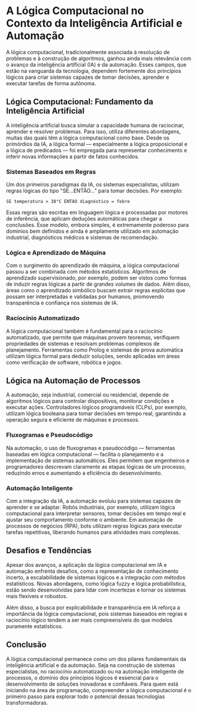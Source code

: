 # A Lógica Computacional no Contexto da Inteligência Artificial e Automação

A lógica computacional, tradicionalmente associada à resolução de problemas e à construção de algoritmos, ganhou ainda mais relevância com o avanço da inteligência artificial (IA) e da automação. Esses campos, que estão na vanguarda da tecnologia, dependem fortemente dos princípios lógicos para criar sistemas capazes de tomar decisões, aprender e executar tarefas de forma autônoma.

## Lógica Computacional: Fundamento da Inteligência Artificial

A inteligência artificial busca simular a capacidade humana de raciocinar, aprender e resolver problemas. Para isso, utiliza diferentes abordagens, muitas das quais têm a lógica computacional como base. Desde os primórdios da IA, a lógica formal — especialmente a lógica proposicional e a lógica de predicados — foi empregada para representar conhecimento e inferir novas informações a partir de fatos conhecidos.

### Sistemas Baseados em Regras

Um dos primeiros paradigmas da IA, os sistemas especialistas, utilizam regras lógicas do tipo "SE...ENTÃO..." para tomar decisões. Por exemplo:

```
SE temperatura > 38°C ENTÃO diagnóstico = febre
```

Essas regras são escritas em linguagem lógica e processadas por motores de inferência, que aplicam deduções automáticas para chegar a conclusões. Esse modelo, embora simples, é extremamente poderoso para domínios bem definidos e ainda é amplamente utilizado em automação industrial, diagnósticos médicos e sistemas de recomendação.

### Lógica e Aprendizado de Máquina

Com o surgimento do aprendizado de máquina, a lógica computacional passou a ser combinada com métodos estatísticos. Algoritmos de aprendizado supervisionado, por exemplo, podem ser vistos como formas de induzir regras lógicas a partir de grandes volumes de dados. Além disso, áreas como o aprendizado simbólico buscam extrair regras explícitas que possam ser interpretadas e validadas por humanos, promovendo transparência e confiança nos sistemas de IA.

### Raciocínio Automatizado

A lógica computacional também é fundamental para o raciocínio automatizado, que permite que máquinas provem teoremas, verifiquem propriedades de sistemas e resolvam problemas complexos de planejamento. Ferramentas como Prolog e sistemas de prova automática utilizam lógica formal para deduzir soluções, sendo aplicadas em áreas como verificação de software, robótica e jogos.

## Lógica na Automação de Processos

A automação, seja industrial, comercial ou residencial, depende de algoritmos lógicos para controlar dispositivos, monitorar condições e executar ações. Controladores lógicos programáveis (CLPs), por exemplo, utilizam lógica booleana para tomar decisões em tempo real, garantindo a operação segura e eficiente de máquinas e processos.

### Fluxogramas e Pseudocódigo

Na automação, o uso de fluxogramas e pseudocódigo — ferramentas baseadas em lógica computacional — facilita o planejamento e a implementação de sistemas automáticos. Eles permitem que engenheiros e programadores descrevam claramente as etapas lógicas de um processo, reduzindo erros e aumentando a eficiência do desenvolvimento.

### Automação Inteligente

Com a integração da IA, a automação evoluiu para sistemas capazes de aprender e se adaptar. Robôs industriais, por exemplo, utilizam lógica computacional para interpretar sensores, tomar decisões em tempo real e ajustar seu comportamento conforme o ambiente. Em automação de processos de negócios (RPA), bots utilizam regras lógicas para executar tarefas repetitivas, liberando humanos para atividades mais complexas.

## Desafios e Tendências

Apesar dos avanços, a aplicação da lógica computacional em IA e automação enfrenta desafios, como a representação de conhecimento incerto, a escalabilidade de sistemas lógicos e a integração com métodos estatísticos. Novas abordagens, como lógica fuzzy e lógica probabilística, estão sendo desenvolvidas para lidar com incertezas e tornar os sistemas mais flexíveis e robustos.

Além disso, a busca por explicabilidade e transparência em IA reforça a importância da lógica computacional, pois sistemas baseados em regras e raciocínio lógico tendem a ser mais compreensíveis do que modelos puramente estatísticos.

## Conclusão

A lógica computacional permanece como um dos pilares fundamentais da inteligência artificial e da automação. Seja na construção de sistemas especialistas, no raciocínio automatizado ou na automação inteligente de processos, o domínio dos princípios lógicos é essencial para o desenvolvimento de soluções inovadoras e confiáveis. Para quem está iniciando na área de programação, compreender a lógica computacional é o primeiro passo para explorar todo o potencial dessas tecnologias transformadoras.